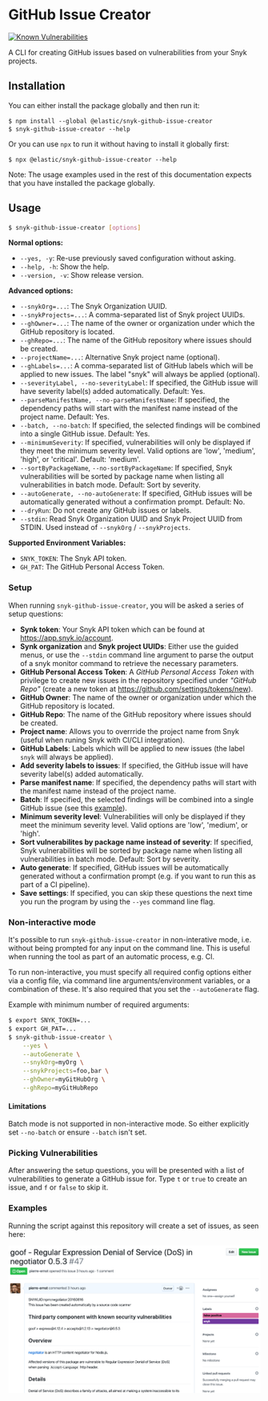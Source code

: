 # GitHub Issue Creator

[![Known Vulnerabilities](https://snyk.io/test/github/elastic/snyk-github-issue-creator/badge.svg?targetFile=package.json)](https://snyk.io/test/github/elastic/snyk-github-issue-creator?targetFile=package.json)

A CLI for creating GitHub issues based on vulnerabilities from your Snyk
projects.

## Installation

You can either install the package globally and then run it:

```
$ npm install --global @elastic/snyk-github-issue-creator
$ snyk-github-issue-creator --help
```

Or you can use `npx` to run it without having to install it globally
first:

```
$ npx @elastic/snyk-github-issue-creator --help
```

Note: The usage examples used in the rest of this documentation expects
that you have installed the package globally.

## Usage

```bash
$ snyk-github-issue-creator [options]
```

**Normal options:**

-   `--yes, -y`: Re-use previously saved configuration without asking.
-   `--help, -h`: Show the help.
-   `--version, -v`: Show release version.

**Advanced options:**

-   `--snykOrg=...`: The Snyk Organization UUID.
-   `--snykProjects=...`: A comma-separated list of Snyk project UUIDs.
-   `--ghOwner=...`: The name of the owner or organization under which
    the GitHub repository is located.
-   `--ghRepo=...`: The name of the GitHub repository where issues
    should be created.
-   `--projectName=...`: Alternative Snyk project name (optional).
-   `--ghLabels=...`: A comma-separated list of GitHub labels which will
    be applied to new issues. The label "snyk" will always be applied
    (optional).
-   `--severityLabel, --no-severityLabel`: If specified, the GitHub
    issue will have severity label(s) added automatically. Default: Yes.
-   `--parseManifestName, --no-parseManifestName`: If specified, the
    dependency paths will start with the manifest name instead of the
    project name. Default: Yes.
-   `--batch, --no-batch`: If specified, the selected findings will be
    combined into a single GitHub issue. Default: Yes.
-   `--minimumSeverity`: If specified, vulnerabilities will only be
    displayed if they meet the minimum severity level. Valid options are
    'low', 'medium', 'high', or 'critical'. Default: 'medium'.
-   `--sortByPackageName`, `--no-sortByPackageName`: If specified, Snyk
    vulnerabilities will be sorted by package name when listing all
    vulnerabilities in batch mode. Default: Sort by severity.
-   `--autoGenerate, --no-autoGenerate`: If specified, GitHub issues
    will be automatically generated without a confirmation prompt. Default: No.
-   `--dryRun`: Do not create any GitHub issues or labels.
-   `--stdin`: Read Snyk Organization UUID and Snyk Project UUID from
    STDIN. Used instead of `--snykOrg` / `--snykProjects`.

**Supported Environment Variables:**

-   `SNYK_TOKEN`: The Snyk API token.
-   `GH_PAT`: The GitHub Personal Access Token.

### Setup

When running `snyk-github-issue-creator`, you will be asked a series of
setup questions:

-   **Synk token**: Your Snyk API token which can be found at
    https://app.snyk.io/account.
-   **Synk organization** and **Snyk project UUIDs**: Either use the
    guided menus, or use the `--stdin` command line argument to parse
    the output of a snyk monitor command to retrieve the necessary
    parameters.
-   **GitHub Personal Access Token**: A _GitHub Personal Access Token_
    with privilege to create new issues in the repository specified
    under _"GitHub Repo"_ (create a new token at
    https://github.com/settings/tokens/new).
-   **GitHub Owner**: The name of the owner or organization under which
    the GitHub repository is located.
-   **GitHub Repo**: The name of the GitHub repository where issues
    should be created.
-   **Project name**: Allows you to overrride the project name from Snyk
    (useful when runing Snyk with CI/CLI integration).
-   **GitHub Labels**: Labels which will be applied to new issues (the
    label `snyk` will always be applied).
-   **Add severity labels to issues**: If specified, the GitHub issue
    will have severity label(s) added automatically.
-   **Parse manifest name**: If specified, the dependency paths will
    start with the manifest name instead of the project name.
-   **Batch**: If specified, the selected findings will be combined into
    a single GitHub issue (see this
    [example](screenshot-issue-batch.png)).
-   **Minimum severity level**: Vulnerabilities will only be displayed if
    they meet the minimum severity level. Valid options are 'low',
    'medium', or 'high'.
-   **Sort vulnerabilites by package name instead of severity**: If specified,
    Snyk vulnerabilities will be sorted by package name when listing all
    vulnerabilities in batch mode. Default: Sort by severity.
-   **Auto generate**: If specified, GitHub issues will be automatically
    generated without a confirmation prompt (e.g. if you want to run
    this as part of a CI pipeline).
-   **Save settings**: If specified, you can skip these questions the
    next time you run the program by using the `--yes` command line
    flag.

### Non-interactive mode

It's possible to run `snyk-github-issue-creator` in non-interative mode, i.e.
without being prompted for any input on the command line. This is useful when
running the tool as part of an automatic process, e.g. CI.

To run non-interactive, you must specify all required config options either via
a config file, via command line arguments/environment variables, or a
combination of these. It's also required that you set the `--autoGenerate`
flag.

Example with minimum number of required arguments:

```sh
$ export SNYK_TOKEN=...
$ export GH_PAT=...
$ snyk-github-issue-creator \
    --yes \
    --autoGenerate \
    --snykOrg=myOrg \
    --snykProjects=foo,bar \
    --ghOwner=myGitHubOrg \
    --ghRepo=myGitHubRepo
```

#### Limitations

Batch mode is not supported in non-interactive mode. So either explicitly set
`--no-batch` or ensure `--batch` isn't set.

### Picking Vulnerabilities

After answering the setup questions, you will be presented with a list of
vulnerabilities to generate a GitHub issue for. Type `t` or `true` to
create an issue, and `f` or `false` to skip it.

### Examples

Running the script against this repository will create a set of issues,
as seen here:

![screen shot of a created issue](screenshot-issue-dogfooding.png)
